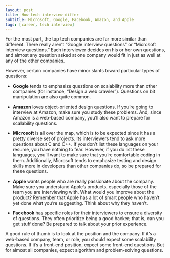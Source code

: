 ```yaml
---
layout: post
title: How tech interview differ
subtitle: Microsoft, Google, Facebook, Amazon, and Apple
tags: [career, tech interview]
---
```


For the most part, the top tech companies are far more similar than different. There really aren’t “Google interview questions” or “Microsoft interview questions.” Each interviewer decides on his or her own questions, and almost any question asked at one company would fit in just as well at any of the other companies.

However, certain companies have minor slants toward particular types of questions:

- **Google** tends to emphasize questions on scalability more than other companies (for instance, “Design a web crawler”). Questions on bit manipulation are also quite common.

- **Amazon** loves object-oriented design questions. If you’re going to interview at Amazon, make sure you study these problems. And, since Amazon is a web-based company, you’ll also want to prepare for scalability questions.

- **Microsoft** is all over the map, which is to be expected since it has a pretty diverse set of projects. Its interviewers tend to ask more questions about C and C++. If you don’t list these languages on your resume, you have nothing to fear. However, if you do list these languages, you’ll want to make sure that you’re comfortable coding in them. Additionally, Microsoft tends to emphasize testing and design skills more in developers than other companies do, so be prepared for these questions.

- **Apple** wants people who are really passionate about the company. Make sure you understand Apple’s products, especially those of the team you are interviewing with. What would you improve about the product? Remember that Apple has a lot of smart people who haven’t yet done what you’re suggesting. Think about why they haven’t.

- **Facebook** has specific roles for their interviewers to ensure a diversity of questions. They often prioritize being a good hacker; that is, can you get stuff done? Be prepared to talk about your prior experience.

A good rule of thumb is to look at the position and the company. If it’s a web-based company, team, or role, you should expect some scalability questions. If it’s a front-end position, expect some front-end questions. But for almost all companies, expect algorithm and problem-solving questions.